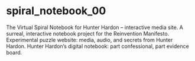 # spiral_notebook_00
The Virtual Spiral Notebook for Hunter Hardon – interactive media site.  A surreal, interactive notebook project for the Reinvention Manifesto.  Experimental puzzle website: media, audio, and secrets from Hunter Hardon.  Hunter Hardon’s digital notebook: part confessional, part evidence board.
